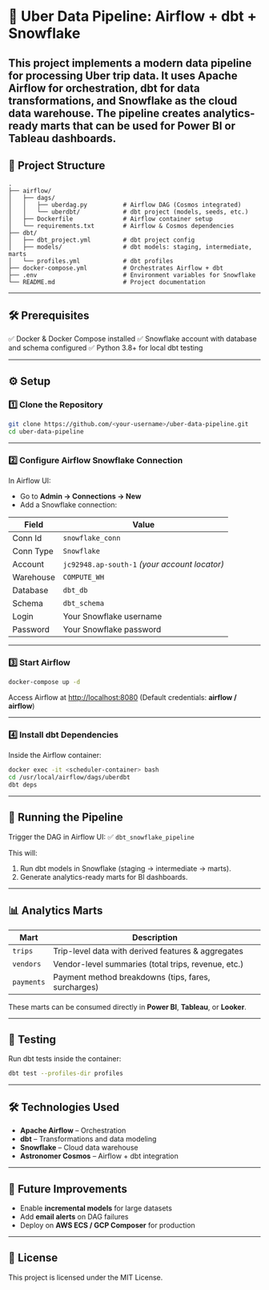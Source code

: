 # 🚀 Uber Data Pipeline: Airflow + dbt + Snowflake

This project implements a **modern data pipeline** for processing Uber trip data. It uses **Apache Airflow** for orchestration, **dbt** for data transformations, and **Snowflake** as the cloud data warehouse. The pipeline creates analytics-ready marts that can be used for Power BI or Tableau dashboards.
---

## 📂 Project Structure

```text
.
├── airflow/
│   ├── dags/
│   │   ├── uberdag.py          # Airflow DAG (Cosmos integrated)
│   │   └── uberdbt/            # dbt project (models, seeds, etc.)
│   ├── Dockerfile              # Airflow container setup
│   └── requirements.txt        # Airflow & Cosmos dependencies
├── dbt/
│   ├── dbt_project.yml         # dbt project config
│   ├── models/                 # dbt models: staging, intermediate, marts
│   └── profiles.yml            # dbt profiles
├── docker-compose.yml          # Orchestrates Airflow + dbt
├── .env                        # Environment variables for Snowflake
└── README.md                   # Project documentation
```

---

## 🛠️ Prerequisites

✅ Docker & Docker Compose installed
✅ Snowflake account with database and schema configured
✅ Python 3.8+ for local dbt testing

---

## ⚙️ Setup

### 1️⃣ Clone the Repository

```bash
git clone https://github.com/<your-username>/uber-data-pipeline.git
cd uber-data-pipeline
```

---

### 2️⃣ Configure Airflow Snowflake Connection

In Airflow UI:

* Go to **Admin → Connections → New**
* Add a Snowflake connection:

| **Field** | **Value**                                     |
| --------- | --------------------------------------------- |
| Conn Id   | `snowflake_conn`                              |
| Conn Type | `Snowflake`                                   |
| Account   | `jc92948.ap-south-1` *(your account locator)* |
| Warehouse | `COMPUTE_WH`                                  |
| Database  | `dbt_db`                                      |
| Schema    | `dbt_schema`                                  |
| Login     | Your Snowflake username                       |
| Password  | Your Snowflake password                       |

---

### 3️⃣ Start Airflow

```bash
docker-compose up -d
```

Access Airflow at [http://localhost:8080](http://localhost:8080)
(Default credentials: **airflow / airflow**)

---

### 4️⃣ Install dbt Dependencies

Inside the Airflow container:

```bash
docker exec -it <scheduler-container> bash
cd /usr/local/airflow/dags/uberdbt
dbt deps
```

---

## 🚦 Running the Pipeline

Trigger the DAG in Airflow UI:
✅ `dbt_snowflake_pipeline`

This will:

1. Run dbt models in Snowflake (staging → intermediate → marts).
2. Generate analytics-ready marts for BI dashboards.

---

## 📊 Analytics Marts

| **Mart**   | **Description**                                     |
| ---------- | --------------------------------------------------- |
| `trips`    | Trip-level data with derived features & aggregates  |
| `vendors`  | Vendor-level summaries (total trips, revenue, etc.) |
| `payments` | Payment method breakdowns (tips, fares, surcharges) |

These marts can be consumed directly in **Power BI**, **Tableau**, or **Looker**.

---

## 🧪 Testing

Run dbt tests inside the container:

```bash
dbt test --profiles-dir profiles
```

---

## 🛠 Technologies Used

* **Apache Airflow** – Orchestration
* **dbt** – Transformations and data modeling
* **Snowflake** – Cloud data warehouse
* **Astronomer Cosmos** – Airflow + dbt integration

---

## 🚀 Future Improvements

* Enable **incremental models** for large datasets
* Add **email alerts** on DAG failures
* Deploy on **AWS ECS / GCP Composer** for production

---

## 📜 License

This project is licensed under the MIT License.
